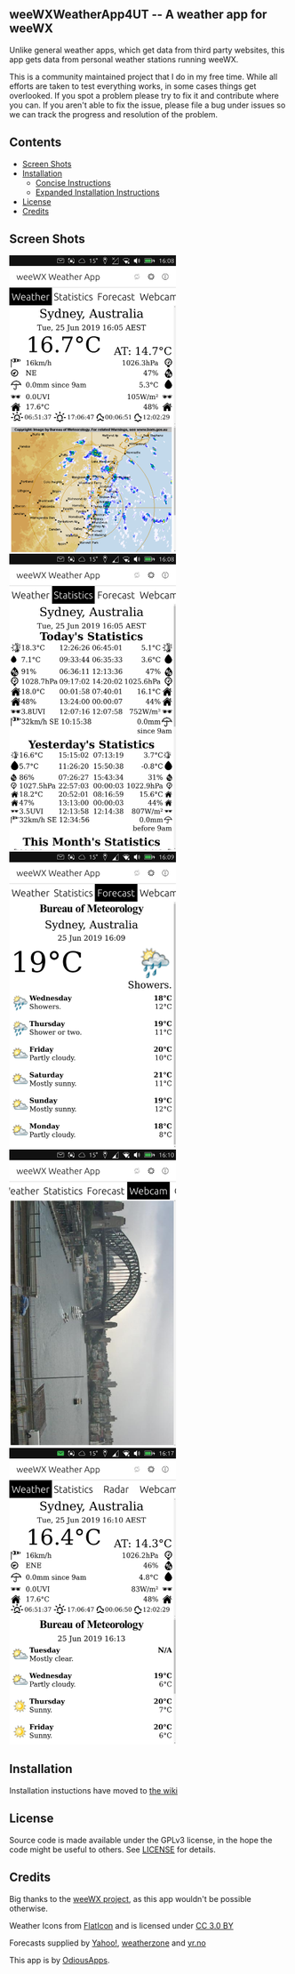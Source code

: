 ## weeWXWeatherApp4UT -- A weather app for weeWX

Unlike general weather apps, which get data from third party websites, this app gets data from personal weather stations running weeWX.

This is a community maintained project that I do in my free time. While all efforts are taken to test everything works, in some cases things get overlooked. If you spot a problem please try to fix it and contribute where you can. If you aren't able to fix the issue, please file a bug under issues so we can track the progress and resolution of the problem.

## Contents

 - [Screen Shots](#screen-shots)
 - [Installation](https://github.com/evilbunny2008/weeWXWeatherApp/wiki)
   - [Concise Instructions](https://github.com/evilbunny2008/weeWXWeatherApp/wiki#concise-instructions)
   - [Expanded Installation Instructions](https://github.com/evilbunny2008/weeWXWeatherApp/wiki#expanded-installation-instructions)
 - [License](#license)
 - [Credits](#credits)

## Screen Shots

<img width="300px" src="https://github.com/evilbunny2008/weeWXWeatherApp4UT/blob/master/screenshots/screenshot20190625_160838289.png"> <img width="300px" src="https://github.com/evilbunny2008/weeWXWeatherApp4UT/blob/master/screenshots/screenshot20190625_160846177.png"> <img width="300px" src="https://github.com/evilbunny2008/weeWXWeatherApp4UT/blob/master/screenshots/screenshot20190625_160959104.png"> <img width="300px" src="https://github.com/evilbunny2008/weeWXWeatherApp4UT/blob/master/screenshots/screenshot20190625_161003073.png"> <img width="300px" src="https://github.com/evilbunny2008/weeWXWeatherApp4UT/blob/master/screenshots/screenshot20190625_161731410.png"><br>

## Installation

Installation instuctions have moved to [the wiki](https://github.com/evilbunny2008/weeWXWeatherApp/wiki/home)

## License

Source code is made available under the GPLv3 license, in the hope the code might be useful to others. See [LICENSE](LICENSE) for details.

## Credits

Big thanks to the [weeWX project](http://weeWX.com), as this app wouldn't be possible otherwise.

Weather Icons from [FlatIcon](https://www.flaticon.com) and is licensed under [CC 3.0 BY](http://creativecommons.org/licenses/by/3.0/)

Forecasts supplied by [Yahoo!](https://www.yahoo.com/?ilc=401), [weatherzone](https://weatherzone.com.au) and [yr.no](https://hjelp.yr.no/hc/en-us/articles/360001940793-Free-weather-data-service-from-Yr)

This app is by [OdiousApps](https://odiousapps.com).
